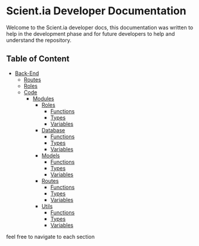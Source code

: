# Scient.ia Developer Documentation

Welcome to the Scient.ia developer docs, this documentation was written to help
in the development phase and for future developers to help and understand the
repository.

## Table of Content

- [Back-End](./backend/index.md)
  - [Routes](./backend/routes.md)
  - [Roles](./backend/roles_and_permissions.md)
  - [Code](./backend/code/index.md)
    - [Modules](./backend/code/index.md)
      - [Roles](./backend/code/modules/roles/index.md)
        - [Functions](./backend/code/modules/roles/functions.md)
        - [Types](./backend/code/modules/roles/types.md)
        - [Variables](./backend/code/modules/roles/variables.md)
      - [Database](./backend/code/modules/database/index.md)
        - [Functions](./backend/code/modules/database/functions.md)
        - [Types](./backend/code/modules/database/types.md)
        - [Variables](./backend/code/modules/database/variables.md)
      - [Models](./backend/code/modules/models/index.md)
        - [Functions](./backend/code/modules/models/functions.md)
        - [Types](./backend/code/modules/models/types.md)
        - [Variables](./backend/code/modules/models/variables.md)
      - [Routes](./backend/code/modules/routes/index.md)
        - [Functions](./backend/code/modules/routes/functions.md)
        - [Types](./backend/code/modules/routes/types.md)
        - [Variables](./backend/code/modules/routes/variables.md)
      - [Utils](./backend/code/modules/utils/index.md)
        - [Functions](./backend/code/modules/utils/functions.md)
        - [Types](./backend/code/modules/utils/types.md)
        - [Variables](./backend/code/modules/utils/variables.md)

feel free to navigate to each section
